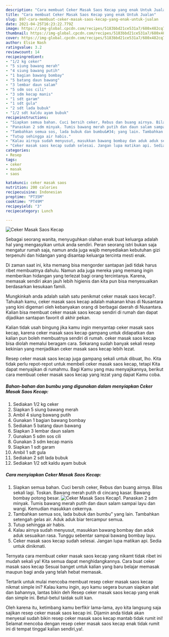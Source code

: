 ```yaml
---
description: "Cara membuat Ceker Masak Saos Kecap yang enak Untuk Jualan"
title: "Cara membuat Ceker Masak Saos Kecap yang enak Untuk Jualan"
slug: 897-cara-membuat-ceker-masak-saos-kecap-yang-enak-untuk-jualan
date: 2021-04-25T16:23:22.779Z
image: https://img-global.cpcdn.com/recipes/5183bbd21ce531a7/680x482cq70/ceker-masak-saos-kecap-foto-resep-utama.jpg
thumbnail: https://img-global.cpcdn.com/recipes/5183bbd21ce531a7/680x482cq70/ceker-masak-saos-kecap-foto-resep-utama.jpg
cover: https://img-global.cpcdn.com/recipes/5183bbd21ce531a7/680x482cq70/ceker-masak-saos-kecap-foto-resep-utama.jpg
author: Elsie Nash
ratingvalue: 3.2
reviewcount: 14
recipeingredient:
- "1/2 kg ceker"
- "5 siung bawang merah"
- "4 siung bawang putih"
- "1 bagian bawang bombay"
- "5 batang daun bawang"
- "3 lembar daun salam"
- "5 sdm sos cili"
- "3 sdm kecap manis"
- "1 sdt garam"
- "1 sdt gula"
- "2 sdt lada bubuk"
- "1/2 sdt kaldu ayam bubuk"
recipeinstructions:
- "Siapkan semua bahan. Cuci bersih ceker, Rebus dan buang airnya. Bilas sekali lagi. Toskan. Bawang merah putih di cincang kasar. Bawang bombay potong besar."
- "Panaskan 2 sdm minyak. Tumis bawang merah putih dan daun salam sampai layu dan wangi. Kemudian masukkan cekernya."
- "Tambahkan semua sos, lada bubuk dan bumbu&#34; yang lain. Tambahkan setengah gelas air. Aduk aduk biar tercampur semua."
- "Tutup sehingga air habis."
- "Kalau airnya sudah menyusut, masukkan bawang bombay dan aduk aduk sesuaikan rasa. Tunggu sebentar sampai bawang bombay layu."
- "Ceker masak saos kecap sudah selesai. Jangan lupa matikan api. Sedia untuk dinikmati."
categories:
- Resep
tags:
- ceker
- masak
- saos

katakunci: ceker masak saos 
nutrition: 200 calories
recipecuisine: Indonesian
preptime: "PT35M"
cooktime: "PT49M"
recipeyield: "3"
recipecategory: Lunch

---
```



![Ceker Masak Saos Kecap](https://img-global.cpcdn.com/recipes/5183bbd21ce531a7/680x482cq70/ceker-masak-saos-kecap-foto-resep-utama.jpg)

Sebagai seorang wanita, menyuguhkan olahan enak buat keluarga adalah hal yang mengasyikan untuk anda sendiri. Peran seorang istri bukan saja mengatur rumah saja, namun anda juga wajib menyediakan kebutuhan gizi terpenuhi dan hidangan yang disantap keluarga tercinta mesti enak.

Di zaman  saat ini, kita memang bisa mengorder santapan jadi tidak harus ribet membuatnya dahulu. Namun ada juga mereka yang memang ingin memberikan hidangan yang terlezat bagi orang tercintanya. Karena, memasak sendiri akan jauh lebih higienis dan kita pun bisa menyesuaikan berdasarkan kesukaan famili. 



Mungkinkah anda adalah salah satu penikmat ceker masak saos kecap?. Tahukah kamu, ceker masak saos kecap adalah makanan khas di Nusantara yang kini digemari oleh kebanyakan orang di berbagai daerah di Nusantara. Kalian bisa membuat ceker masak saos kecap sendiri di rumah dan dapat dijadikan santapan favorit di akhir pekan.

Kalian tidak usah bingung jika kamu ingin menyantap ceker masak saos kecap, karena ceker masak saos kecap gampang untuk didapatkan dan kalian pun boleh membuatnya sendiri di rumah. ceker masak saos kecap bisa diolah memalui beragam cara. Sekarang sudah banyak sekali resep kekinian yang menjadikan ceker masak saos kecap lebih lezat.

Resep ceker masak saos kecap juga gampang sekali untuk dibuat, lho. Kita tidak perlu repot-repot untuk membeli ceker masak saos kecap, tetapi Kita dapat menyajikan di rumahmu. Bagi Kamu yang mau menyajikannya, berikut cara membuat ceker masak saos kecap yang lezat yang dapat Kamu coba.

<!--inarticleads1-->

##### Bahan-bahan dan bumbu yang digunakan dalam menyiapkan Ceker Masak Saos Kecap:

1. Sediakan 1/2 kg ceker
1. Siapkan 5 siung bawang merah
1. Ambil 4 siung bawang putih
1. Gunakan 1 bagian bawang bombay
1. Sediakan 5 batang daun bawang
1. Siapkan 3 lembar daun salam
1. Gunakan 5 sdm sos cili
1. Gunakan 3 sdm kecap manis
1. Siapkan 1 sdt garam
1. Ambil 1 sdt gula
1. Sediakan 2 sdt lada bubuk
1. Sediakan 1/2 sdt kaldu ayam bubuk




<!--inarticleads2-->

##### Cara menyiapkan Ceker Masak Saos Kecap:

1. Siapkan semua bahan. Cuci bersih ceker, Rebus dan buang airnya. Bilas sekali lagi. Toskan. Bawang merah putih di cincang kasar. Bawang bombay potong besar.
<img src="https://img-global.cpcdn.com/steps/57478dcd21078297/160x128cq70/ceker-masak-saos-kecap-langkah-memasak-1-foto.jpg" alt="Ceker Masak Saos Kecap">1. Panaskan 2 sdm minyak. Tumis bawang merah putih dan daun salam sampai layu dan wangi. Kemudian masukkan cekernya.
1. Tambahkan semua sos, lada bubuk dan bumbu&#34; yang lain. Tambahkan setengah gelas air. Aduk aduk biar tercampur semua.
1. Tutup sehingga air habis.
1. Kalau airnya sudah menyusut, masukkan bawang bombay dan aduk aduk sesuaikan rasa. Tunggu sebentar sampai bawang bombay layu.
1. Ceker masak saos kecap sudah selesai. Jangan lupa matikan api. Sedia untuk dinikmati.




Ternyata cara membuat ceker masak saos kecap yang nikamt tidak ribet ini mudah sekali ya! Kita semua dapat menghidangkannya. Cara buat ceker masak saos kecap Sesuai banget untuk kalian yang baru belajar memasak maupun bagi anda yang telah hebat memasak.

Tertarik untuk mulai mencoba membuat resep ceker masak saos kecap nikmat simple ini? Kalau kamu ingin, ayo kamu segera buruan siapkan alat dan bahannya, lantas bikin deh Resep ceker masak saos kecap yang enak dan simple ini. Betul-betul taidak sulit kan. 

Oleh karena itu, ketimbang kamu berfikir lama-lama, ayo kita langsung saja sajikan resep ceker masak saos kecap ini. Dijamin anda tiidak akan menyesal sudah bikin resep ceker masak saos kecap mantab tidak rumit ini! Selamat mencoba dengan resep ceker masak saos kecap enak tidak rumit ini di tempat tinggal kalian sendiri,ya!.

